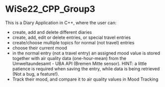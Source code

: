 # WiSe22_CPP_Group3

This is a Diary Application in C++, where the user can:

- create, add and delete different diaries
- create, add, edit or delete entries, or special travel entries
- create/choose multiple topics for normal (not travel) entries
- choose their current mood
- in the normal entry (not a travel entry) an assigned mood value is stored together with air quality data (one-hour-mean) 
  from the Umweltaundesamt - UBA API (Bremen Mitte sensor). HINT: a little patience is required when saving the entry,
  while data is being retrieved (Not a bug, a feature!). 
- Track their mood, and compare it to air quality values in Mood Tracking

